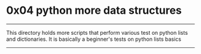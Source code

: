 # 0x04 python more data structures
------------------------------
This directory holds more scripts that perform various test on python lists and dictionaries. It is basically
a beginner's tests on python lists basics

-----------
